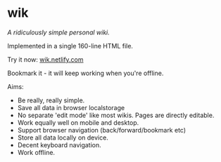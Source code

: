 # wik

*A ridiculously simple personal wiki.*

Implemented in a single 160-line HTML file.

Try it now: <a href="http://wik.netlify.com">wik.netlify.com</a>

Bookmark it - it will keep working when you're offline.

Aims:

* Be really, really simple.
* Save all data in browser localstorage
* No separate 'edit mode' like most wikis. Pages are directly editable.
* Work equally well on mobile and desktop.
* Support browser navigation (back/forward/bookmark etc)
* Store all data locally on device.
* Decent keyboard navigation.
* Work offline.



